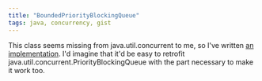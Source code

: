 ```yaml
---
title: "BoundedPriorityBlockingQueue"
tags: java, concurrency, gist
---
```

<p>This class seems missing from java.util.concurrent to me, so I've written <a href="https://github.com/alexec/concurrent/blob/master/src/main/java/com/alexecollins/concurrent/BoundedPriorityBlockingQueue.java">an implementation</a>. I'd imagine that it'd be easy to retrofit java.util.concurrent.PriorityBlockingQueue with the part necessary to make it work too.</p>
